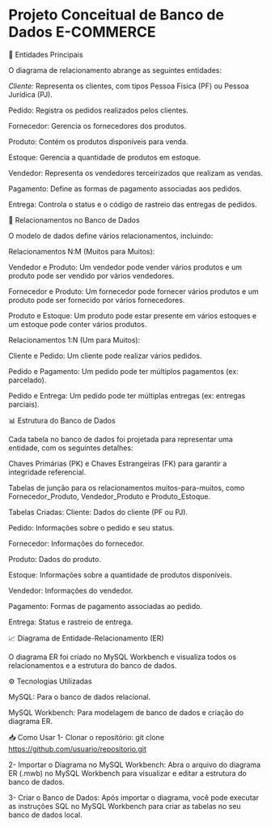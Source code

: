 # Projeto Conceitual de Banco de Dados E-COMMERCE

🔑 Entidades Principais

O diagrama de relacionamento abrange as seguintes entidades:

*Cliente:* Representa os clientes, com tipos Pessoa Física (PF) ou Pessoa Jurídica (PJ).

Pedido: Registra os pedidos realizados pelos clientes.

Fornecedor: Gerencia os fornecedores dos produtos.

Produto: Contém os produtos disponíveis para venda.

Estoque: Gerencia a quantidade de produtos em estoque.

Vendedor: Representa os vendedores terceirizados que realizam as vendas.

Pagamento: Define as formas de pagamento associadas aos pedidos.

Entrega: Controla o status e o código de rastreio das entregas de pedidos.



🔄 Relacionamentos no Banco de Dados

O modelo de dados define vários relacionamentos, incluindo:

Relacionamentos N:M (Muitos para Muitos):

Vendedor e Produto: Um vendedor pode vender vários produtos e um produto pode ser vendido por vários vendedores.

Fornecedor e Produto: Um fornecedor pode fornecer vários produtos e um produto pode ser fornecido por vários fornecedores.

Produto e Estoque: Um produto pode estar presente em vários estoques e um estoque pode conter vários produtos.

Relacionamentos 1:N (Um para Muitos):

Cliente e Pedido: Um cliente pode realizar vários pedidos.

Pedido e Pagamento: Um pedido pode ter múltiplos pagamentos (ex: parcelado).

Pedido e Entrega: Um pedido pode ter múltiplas entregas (ex: entregas parciais).

📊 Estrutura do Banco de Dados

Cada tabela no banco de dados foi projetada para representar uma entidade, com os seguintes detalhes:

Chaves Primárias (PK) e Chaves Estrangeiras (FK) para garantir a integridade referencial.

Tabelas de junção para os relacionamentos muitos-para-muitos, como Fornecedor_Produto, Vendedor_Produto e Produto_Estoque.

Tabelas Criadas:
Cliente: Dados do cliente (PF ou PJ).

Pedido: Informações sobre o pedido e seu status.

Fornecedor: Informações do fornecedor.

Produto: Dados do produto.

Estoque: Informações sobre a quantidade de produtos disponíveis.

Vendedor: Informações do vendedor.

Pagamento: Formas de pagamento associadas ao pedido.

Entrega: Status e rastreio de entrega.

📈 Diagrama de Entidade-Relacionamento (ER)

O diagrama ER foi criado no MySQL Workbench e visualiza todos os relacionamentos e a estrutura do banco de dados.

⚙️ Tecnologias Utilizadas

MySQL: Para o banco de dados relacional.

MySQL Workbench: Para modelagem de banco de dados e criação do diagrama ER.

📥 Como Usar
1- Clonar o repositório:
git clone https://github.com/usuario/repositorio.git

2- Importar o Diagrama no MySQL Workbench: Abra o arquivo do diagrama ER (.mwb) no MySQL Workbench para visualizar e editar a estrutura do banco de dados.

3- Criar o Banco de Dados: Após importar o diagrama, você pode executar as instruções SQL no MySQL Workbench para criar as tabelas no seu banco de dados local.

